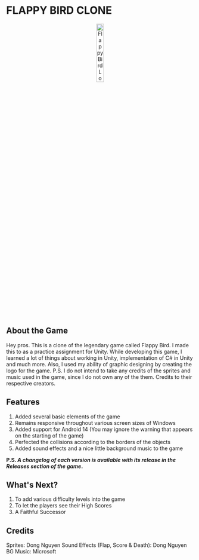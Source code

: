 <h1>FLAPPY BIRD CLONE</h1>

<div align="center">
<img src = "https://i.postimg.cc/3xBgttpc/flappy-Bird.png"
	alt = "Flappy Bird Logo"
	width = 20% />
</div>

<h2>About the Game</h2>
<p>
	Hey pros. This is a clone of the legendary game called Flappy Bird. I made this to as a practice assignment for Unity. While developing this game, I learned a lot of things about working in Unity, implementation of C# in Unity and much more. Also, I used my ability of graphic designing by creating the logo for the game.
	P.S. I do not intend to take any credits of the sprites and music used in the game, since I do not own any of the them. Credits to their respective creators.
</p>

<h2>Features</h2>
<p>
	<ol>
		<li>Added several basic elements of the game</li>
		<li>Remains responsive throughout various screen sizes of Windows</li>
		<li>Added support for Android 14 (You may ignore the warning that appears on the starting of the game)</li>
		<li>Perfected the collisions according to the borders of the objects</li>
		<li>Added sound effects and a nice little background music to the game</li>
	</ol>
</p>

<p>
	<b>P.S. <i>A changelog of each version is available with its release in the Releases section of the game</i>.</b>
</p>

<h2>What's Next?</h2>
<p>
	<ol>
		<li>To add various difficulty levels into the game</li>
		<li>To let the players see their High Scores</li>
		<li>A Faithful Successor</li>
	</ol>
</p>

<h2>Credits</h2>
<p>
	Sprites: Dong Nguyen
	Sound Effects (Flap, Score & Death): Dong Nguyen
	BG Music: Microsoft
</p>

<br/>

